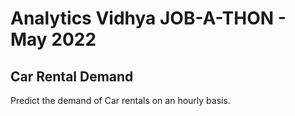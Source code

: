# Analytics Vidhya JOB-A-THON - May 2022
## Car Rental Demand

Predict the demand of Car rentals on an hourly basis.
